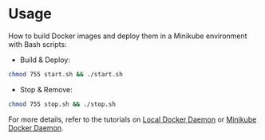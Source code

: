 # Usage

How to build Docker images and deploy them in a Minikube environment with Bash scripts:

* Build & Deploy: 
```bash
chmod 755 start.sh && ./start.sh
```

* Stop & Remove:
```bash
chmod 755 stop.sh && ./stop.sh
```

For more details, refer to the tutorials on [Local Docker Daemon](https://github.com/LamSut/Play-with-Containers/blob/main/static/tutorial-local.md) or [Minikube Docker Daemon](https://github.com/LamSut/Play-with-Containers/blob/main/static/tutorial-minikube.md).
